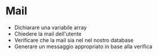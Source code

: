 # Mail

- Dichiarare una variabile array
- Chiedere la mail dell'utente
- Verificare che la mail sia nel nel nostro database
- Generare un messaggio appropriato in base alla verifica